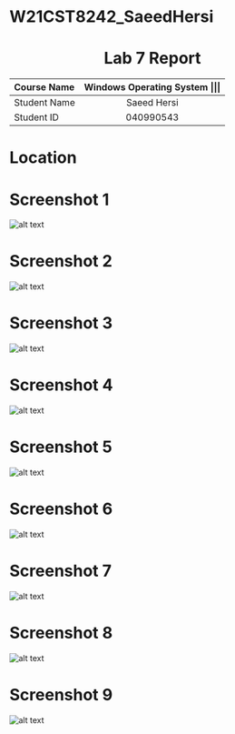 # W21CST8242_SaeedHersi

<center> <h1> Lab 7 Report</h1> </center>

| **Course Name**  | **Windows Operating System \|\|\|**| 
|:-------------| :-----------------------------:|
|Student Name  | Saeed Hersi                    |
|Student ID    | 040990543                    |

# Location 
# Screenshot 1
![alt text](lab7/Screenshot(59).png)

# Screenshot 2
![alt text](lab7/Screenshot(63).png)

# Screenshot 3
![alt text](lab7/Screenshot%(64).png)

# Screenshot 4
![alt text](lab7/Screenshot(65).png)

# Screenshot 5
![alt text](lab7/Screenshot(66).png)

# Screenshot 6
![alt text](lab7/Screenshot(67).png)

# Screenshot 7
![alt text](lab7/Screenshot(68).png)

# Screenshot 8
![alt text](lab7/Screenshot(69).png)

# Screenshot 9
![alt text](lab7/Screenshot(70).png)
